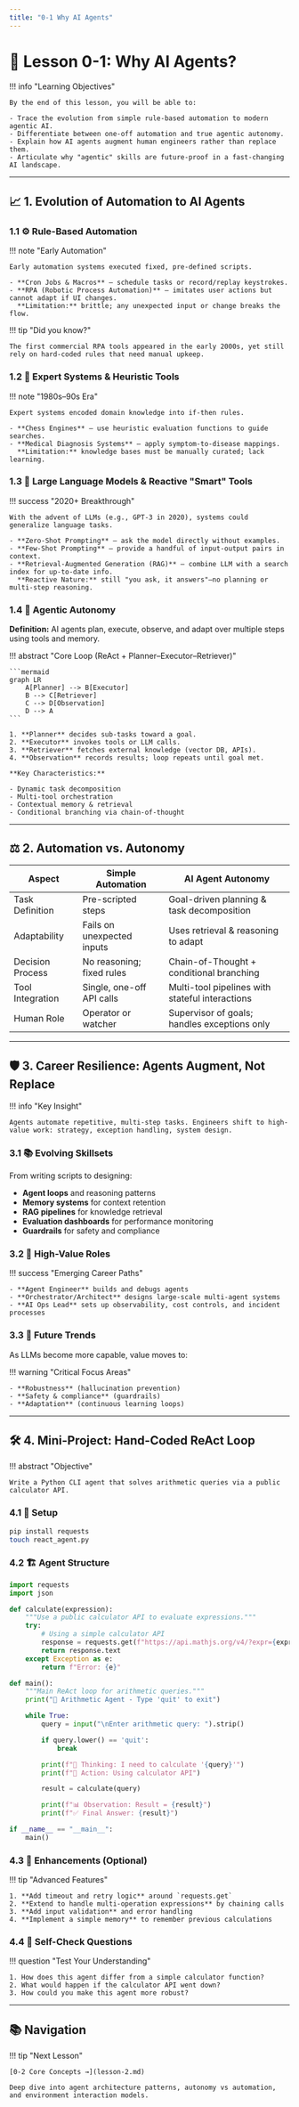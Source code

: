```yaml
---
title: "0-1 Why AI Agents"
---
```


# 🚀 Lesson 0-1: Why AI Agents?

!!! info "Learning Objectives"

    By the end of this lesson, you will be able to:

    - Trace the evolution from simple rule-based automation to modern agentic AI.
    - Differentiate between one-off automation and true agentic autonomy.
    - Explain how AI agents augment human engineers rather than replace them.
    - Articulate why "agentic" skills are future-proof in a fast-changing AI landscape.

---

## 📈 1. Evolution of Automation to AI Agents

### 1.1 ⚙️ Rule-Based Automation

!!! note "Early Automation"

    Early automation systems executed fixed, pre-defined scripts.

    - **Cron Jobs & Macros** – schedule tasks or record/replay keystrokes.
    - **RPA (Robotic Process Automation)** – imitates user actions but cannot adapt if UI changes.
      **Limitation:** brittle; any unexpected input or change breaks the flow.

!!! tip "Did you know?"

    The first commercial RPA tools appeared in the early 2000s, yet still rely on hard-coded rules that need manual upkeep.

### 1.2 🧠 Expert Systems & Heuristic Tools

!!! note "1980s–90s Era"

    Expert systems encoded domain knowledge into if-then rules.

    - **Chess Engines** – use heuristic evaluation functions to guide searches.
    - **Medical Diagnosis Systems** – apply symptom‐to‐disease mappings.
      **Limitation:** knowledge bases must be manually curated; lack learning.

### 1.3 🤖 Large Language Models & Reactive "Smart" Tools

!!! success "2020+ Breakthrough"

    With the advent of LLMs (e.g., GPT-3 in 2020), systems could generalize language tasks.

    - **Zero-Shot Prompting** – ask the model directly without examples.
    - **Few-Shot Prompting** – provide a handful of input-output pairs in context.
    - **Retrieval-Augmented Generation (RAG)** – combine LLM with a search index for up-to-date info.
      **Reactive Nature:** still "you ask, it answers"—no planning or multi-step reasoning.

### 1.4 🎯 Agentic Autonomy

**Definition:** AI agents plan, execute, observe, and adapt over multiple steps using tools and memory.

!!! abstract "Core Loop (ReAct + Planner–Executor–Retriever)"

    ```mermaid
    graph LR
        A[Planner] --> B[Executor]
        B --> C[Retriever]
        C --> D[Observation]
        D --> A
    ```

    1. **Planner** decides sub-tasks toward a goal.
    2. **Executor** invokes tools or LLM calls.
    3. **Retriever** fetches external knowledge (vector DB, APIs).
    4. **Observation** records results; loop repeats until goal met.

    **Key Characteristics:**

    - Dynamic task decomposition
    - Multi-tool orchestration
    - Contextual memory & retrieval
    - Conditional branching via chain-of-thought

---

## ⚖️ 2. Automation vs. Autonomy

| Aspect           | Simple Automation          | AI Agent Autonomy                               |
| ---------------- | -------------------------- | ----------------------------------------------- |
| Task Definition  | Pre-scripted steps         | Goal-driven planning & task decomposition       |
| Adaptability     | Fails on unexpected inputs | Uses retrieval & reasoning to adapt             |
| Decision Process | No reasoning; fixed rules  | Chain-of-Thought + conditional branching        |
| Tool Integration | Single, one-off API calls  | Multi-tool pipelines with stateful interactions |
| Human Role       | Operator or watcher        | Supervisor of goals; handles exceptions only    |

---

## 🛡️ 3. Career Resilience: Agents Augment, Not Replace

!!! info "Key Insight"

    Agents automate repetitive, multi-step tasks. Engineers shift to high-value work: strategy, exception handling, system design.

### 3.1 📚 Evolving Skillsets

From writing scripts to designing:

- **Agent loops** and reasoning patterns
- **Memory systems** for context retention
- **RAG pipelines** for knowledge retrieval
- **Evaluation dashboards** for performance monitoring
- **Guardrails** for safety and compliance

### 3.2 💼 High-Value Roles

!!! success "Emerging Career Paths"

    - **Agent Engineer** builds and debugs agents
    - **Orchestrator/Architect** designs large-scale multi-agent systems
    - **AI Ops Lead** sets up observability, cost controls, and incident processes

### 3.3 🔮 Future Trends

As LLMs become more capable, value moves to:

!!! warning "Critical Focus Areas"

    - **Robustness** (hallucination prevention)
    - **Safety & compliance** (guardrails)
    - **Adaptation** (continuous learning loops)

---

## 🛠️ 4. Mini-Project: Hand-Coded ReAct Loop

!!! abstract "Objective"

    Write a Python CLI agent that solves arithmetic queries via a public calculator API.

### 4.1 🚀 Setup

```bash
pip install requests
touch react_agent.py
```

### 4.2 🏗️ Agent Structure

```python
import requests
import json

def calculate(expression):
    """Use a public calculator API to evaluate expressions."""
    try:
        # Using a simple calculator API
        response = requests.get(f"https://api.mathjs.org/v4/?expr={expression}")
        return response.text
    except Exception as e:
        return f"Error: {e}"

def main():
    """Main ReAct loop for arithmetic queries."""
    print("🤖 Arithmetic Agent - Type 'quit' to exit")

    while True:
        query = input("\nEnter arithmetic query: ").strip()

        if query.lower() == 'quit':
            break

        print(f"🧠 Thinking: I need to calculate '{query}'")
        print(f"🔧 Action: Using calculator API")

        result = calculate(query)

        print(f"📊 Observation: Result = {result}")
        print(f"✅ Final Answer: {result}")

if __name__ == "__main__":
    main()
```

### 4.3 🎯 Enhancements (Optional)

!!! tip "Advanced Features"

    1. **Add timeout and retry logic** around `requests.get`
    2. **Extend to handle multi-operation expressions** by chaining calls
    3. **Add input validation** and error handling
    4. **Implement a simple memory** to remember previous calculations

### 4.4 🧪 Self-Check Questions

!!! question "Test Your Understanding"

    1. How does this agent differ from a simple calculator function?
    2. What would happen if the calculator API went down?
    3. How could you make this agent more robust?

---

## 📚 Navigation

!!! tip "Next Lesson"

    [0-2 Core Concepts →](lesson-2.md)

    Deep dive into agent architecture patterns, autonomy vs automation, and environment interaction models.
